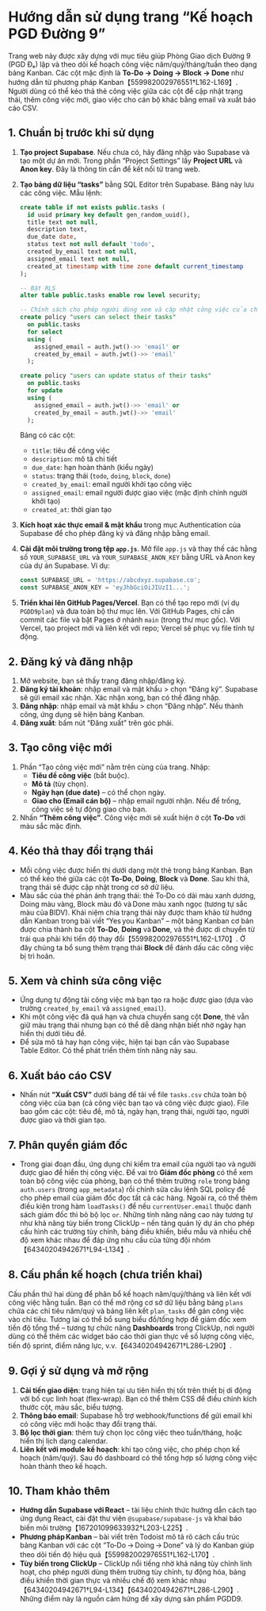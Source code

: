 # Hướng dẫn sử dụng trang “Kế hoạch PGD Đường 9”

Trang web này được xây dựng với mục tiêu giúp Phòng Giao dịch Đường 9 (PGD Đₑ) lập và theo dõi kế hoạch công việc năm/quý/tháng/tuần theo dạng bảng Kanban. Các cột mặc định là **To‑Do → Doing → Block → Done** như hướng dẫn từ phương pháp Kanban【559982002976551†L162-L169】. Người dùng có thể kéo thả thẻ công việc giữa các cột để cập nhật trạng thái, thêm công việc mới, giao việc cho cán bộ khác bằng email và xuất báo cáo CSV.

## 1. Chuẩn bị trước khi sử dụng

1. **Tạo project Supabase**. Nếu chưa có, hãy đăng nhập vào Supabase và tạo một dự án mới. Trong phần “Project Settings” lấy **Project URL** và **Anon key**. Đây là thông tin cần để kết nối từ trang web.
2. **Tạo bảng dữ liệu “tasks”** bằng SQL Editor trên Supabase. Bảng này lưu các công việc. Mẫu lệnh:

   ```sql
   create table if not exists public.tasks (
     id uuid primary key default gen_random_uuid(),
     title text not null,
     description text,
     due_date date,
     status text not null default 'todo',
     created_by_email text not null,
     assigned_email text not null,
     created_at timestamp with time zone default current_timestamp
   );

   -- Bật RLS
   alter table public.tasks enable row level security;

   -- Chính sách cho phép người dùng xem và cập nhật công việc của chính mình
   create policy "users can select their tasks"
     on public.tasks
     for select
     using (
       assigned_email = auth.jwt()->> 'email' or
       created_by_email = auth.jwt()->> 'email'
     );

   create policy "users can update status of their tasks"
     on public.tasks
     for update
     using (
       assigned_email = auth.jwt()->> 'email' or
       created_by_email = auth.jwt()->> 'email'
     );
   ```

   Bảng có các cột:
   - `title`: tiêu đề công việc
   - `description`: mô tả chi tiết
   - `due_date`: hạn hoàn thành (kiểu ngày)
   - `status`: trạng thái (`todo`, `doing`, `block`, `done`)
   - `created_by_email`: email người khởi tạo công việc
   - `assigned_email`: email người được giao việc (mặc định chính người khởi tạo)
   - `created_at`: thời gian tạo

3. **Kích hoạt xác thực email & mật khẩu** trong mục Authentication của Supabase để cho phép đăng ký và đăng nhập bằng email.

4. **Cài đặt môi trường trong tệp `app.js`**. Mở file `app.js` và thay thế các hằng số `YOUR_SUPABASE_URL` và `YOUR_SUPABASE_ANON_KEY` bằng URL và Anon key của dự án Supabase. Ví dụ:

   ```js
   const SUPABASE_URL = 'https://abcdxyz.supabase.co';
   const SUPABASE_ANON_KEY = 'eyJhbGciOiJIUzI1...';
   ```

5. **Triển khai lên GitHub Pages/Vercel**. Bạn có thể tạo repo mới (ví dụ `PGDD9plan`) và đưa toàn bộ thư mục lên. Với GitHub Pages, chỉ cần commit các file và bật Pages ở nhánh `main` (trong thư mục gốc). Với Vercel, tạo project mới và liên kết với repo; Vercel sẽ phục vụ file tĩnh tự động.

## 2. Đăng ký và đăng nhập

1. Mở website, bạn sẽ thấy trang đăng nhập/đăng ký.
2. **Đăng ký tài khoản**: nhập email và mật khẩu > chọn “Đăng ký”. Supabase sẽ gửi email xác nhận. Xác nhận xong, bạn có thể đăng nhập.
3. **Đăng nhập**: nhập email và mật khẩu > chọn “Đăng nhập”. Nếu thành công, ứng dụng sẽ hiện bảng Kanban.
4. **Đăng xuất**: bấm nút “Đăng xuất” trên góc phải.

## 3. Tạo công việc mới

1. Phần “Tạo công việc mới” nằm trên cùng của trang. Nhập:
   - **Tiêu đề công việc** (bắt buộc).
   - **Mô tả** (tùy chọn).
   - **Ngày hạn (due date)** – có thể chọn ngày.
   - **Giao cho (Email cán bộ)** – nhập email người nhận. Nếu để trống, công việc sẽ tự động giao cho bạn.
2. Nhấn **“Thêm công việc”**. Công việc mới sẽ xuất hiện ở cột **To‑Do** với màu sắc mặc định.

## 4. Kéo thả thay đổi trạng thái

* Mỗi công việc được hiển thị dưới dạng một thẻ trong bảng Kanban. Bạn có thể kéo thẻ giữa các cột **To‑Do**, **Doing**, **Block** và **Done**. Sau khi thả, trạng thái sẽ được cập nhật trong cơ sở dữ liệu.
* Màu sắc của thẻ phản ánh trạng thái: thẻ To‑Do có dải màu xanh dương, Doing màu vàng, Block màu đỏ và Done màu xanh ngọc (tương tự sắc màu của BIDV). Khái niệm chia trạng thái này được tham khảo từ hướng dẫn Kanban trong bài viết “Yes you Kanban” – một bảng Kanban cơ bản được chia thành ba cột **To‑Do**, **Doing** và **Done**, và thẻ được di chuyển từ trái qua phải khi tiến độ thay đổi【559982002976551†L162-L170】. Ở đây chúng ta bổ sung thêm trạng thái **Block** để đánh dấu các công việc bị trì hoãn.

## 5. Xem và chỉnh sửa công việc

* Ứng dụng tự động tải công việc mà bạn tạo ra hoặc được giao (dựa vào trường `created_by_email` và `assigned_email`).
* Khi một công việc đã quá hạn và chưa chuyển sang cột **Done**, thẻ vẫn giữ màu trạng thái nhưng bạn có thể dễ dàng nhận biết nhờ ngày hạn hiển thị dưới tiêu đề.
* Để sửa mô tả hay hạn công việc, hiện tại bạn cần vào Supabase Table Editor. Có thể phát triển thêm tính năng này sau.

## 6. Xuất báo cáo CSV

* Nhấn nút **“Xuất CSV”** dưới bảng để tải về file `tasks.csv` chứa toàn bộ công việc của bạn (cả công việc bạn tạo và công việc được giao). File bao gồm các cột: tiêu đề, mô tả, ngày hạn, trạng thái, người tạo, người được giao và thời gian tạo.

## 7. Phân quyền giám đốc

* Trong giai đoạn đầu, ứng dụng chỉ kiểm tra email của người tạo và người được giao để hiển thị công việc. Để vai trò **Giám đốc phòng** có thể xem toàn bộ công việc của phòng, bạn có thể thêm trường `role` trong bảng `auth.users` (trong `app_metadata`) rồi chỉnh sửa câu lệnh SQL policy để cho phép email của giám đốc đọc tất cả các hàng. Ngoài ra, có thể thêm điều kiện trong hàm `loadTasks()` để nếu `currentUser.email` thuộc danh sách giám đốc thì bỏ bộ lọc `or`. Những tính năng nâng cao này tương tự như khả năng tùy biến trong ClickUp – nền tảng quản lý dự án cho phép cấu hình các trường tùy chỉnh, bảng điều khiển, biểu mẫu và nhiều chế độ xem khác nhau để đáp ứng nhu cầu của từng đội nhóm【64340204942671†L94-L134】.

## 8. Cấu phần kế hoạch (chưa triển khai)

Cấu phần thứ hai dùng để phân bổ kế hoạch năm/quý/tháng và liên kết với công việc hằng tuần. Bạn có thể mở rộng cơ sở dữ liệu bằng bảng `plans` chứa các chỉ tiêu năm/quý và bảng liên kết `plan_tasks` để gán công việc vào chỉ tiêu. Tương lai có thể bổ sung biểu đồ/tổng hợp để giám đốc xem tiến độ tổng thể – tương tự chức năng **Dashboards** trong ClickUp, nơi người dùng có thể thêm các widget báo cáo thời gian thực về số lượng công việc, tiến độ sprint, điểm năng lực, v.v.【64340204942671†L286-L290】.

## 9. Gợi ý sử dụng và mở rộng

1. **Cải tiến giao diện**: trang hiện tại ưu tiên hiển thị tốt trên thiết bị di động với bố cục linh hoạt (flex‑wrap). Bạn có thể thêm CSS để điều chỉnh kích thước cột, màu sắc, biểu tượng.
2. **Thông báo email**: Supabase hỗ trợ webhook/functions để gửi email khi có công việc mới hoặc thay đổi trạng thái.
3. **Bộ lọc thời gian**: thêm tuỳ chọn lọc công việc theo tuần/tháng, hoặc hiển thị lịch dạng calendar.
4. **Liên kết với module kế hoạch**: khi tạo công việc, cho phép chọn kế hoạch (năm/quý). Sau đó dashboard có thể tổng hợp số lượng công việc hoàn thành theo kế hoạch.

## 10. Tham khảo thêm

* **Hướng dẫn Supabase với React** – tài liệu chính thức hướng dẫn cách tạo ứng dụng React, cài đặt thư viện `@supabase/supabase-js` và khai báo biến môi trường【167201099633932†L203-L225】.
* **Phương pháp Kanban** – bài viết trên Todoist mô tả rõ cách cấu trúc bảng Kanban với các cột “To‑Do → Doing → Done” và lý do Kanban giúp theo dõi tiến độ hiệu quả【559982002976551†L162-L170】.
* **Tùy biến trong ClickUp** – ClickUp nổi tiếng nhờ khả năng tùy chỉnh linh hoạt, cho phép người dùng thêm trường tùy chỉnh, tự động hóa, bảng điều khiển thời gian thực và nhiều chế độ xem khác nhau【64340204942671†L94-L134】【64340204942671†L286-L290】. Những điểm này là nguồn cảm hứng để xây dựng sản phẩm PGDD9.
